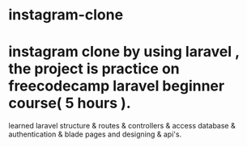 # instagram-clone
instagram clone by using laravel , the project is practice on freecodecamp laravel beginner course( 5 hours ).
============================
learned laravel structure & routes & controllers & access database & authentication & blade pages and designing & api's.
